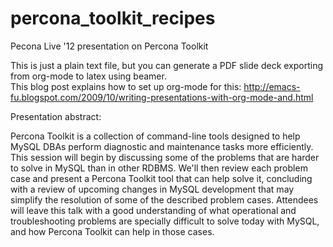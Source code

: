 percona_toolkit_recipes
=======================

Pecona Live '12 presentation on Percona Toolkit

This is just a plain text file, but you can generate a PDF slide deck exporting from org-mode to latex using beamer. 	
This blog post explains how to set up org-mode for this: http://emacs-fu.blogspot.com/2009/10/writing-presentations-with-org-mode-and.html

Presentation abstract: 

Percona Toolkit is a collection of command-line tools designed to help MySQL DBAs perform diagnostic and maintenance tasks more efficiently. This session will begin by discussing some of the problems that are harder to solve in MySQL than in other RDBMS. We'll then review each problem case and present a Percona Toolkit tool that can help solve it, concluding with a review of upcoming changes in MySQL development that may simplify the resolution of some of the described problem cases. Attendees will leave this talk with a good understanding of what operational and troubleshooting problems are specially difficult to solve today with MySQL, and how Percona Toolkit can help in those cases.


